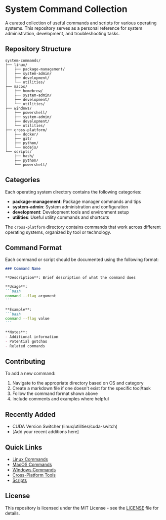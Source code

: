 # System Command Collection

A curated collection of useful commands and scripts for various operating systems. This repository serves as a personal reference for system administration, development, and troubleshooting tasks.

## Repository Structure

````
system-commands/
├── linux/
│   ├── package-management/
│   ├── system-admin/
│   ├── development/
│   └── utilities/
├── macos/
│   ├── homebrew/
│   ├── system-admin/
│   ├── development/
│   └── utilities/
├── windows/
│   ├── powershell/
│   ├── system-admin/
│   ├── development/
│   └── utilities/
├── cross-platform/
│   ├── docker/
│   ├── git/
│   ├── python/
│   └── nodejs/
└── scripts/
    ├── bash/
    ├── python/
    └── powershell/
````

## Categories

Each operating system directory contains the following categories:

- **package-management**: Package manager commands and tips
- **system-admin**: System administration and configuration
- **development**: Development tools and environment setup
- **utilities**: Useful utility commands and shortcuts

The `cross-platform` directory contains commands that work across different operating systems, organized by tool or technology.

## Command Format

Each command or script should be documented using the following format:

````markdown
### Command Name

**Description**: Brief description of what the command does

**Usage**:
```bash
command --flag argument
```

**Example**:
```bash
command --flag value
```

**Notes**:
- Additional information
- Potential gotchas
- Related commands
````

## Contributing

To add a new command:

1. Navigate to the appropriate directory based on OS and category
2. Create a markdown file if one doesn't exist for the specific tool/task
3. Follow the command format shown above
4. Include comments and examples where helpful

## Recently Added

- CUDA Version Switcher (linux/utilities/cuda-switch)
- [Add your recent additions here]

## Quick Links

- [Linux Commands](linux/)
- [MacOS Commands](macos/)
- [Windows Commands](windows/)
- [Cross-Platform Tools](cross-platform/)
- [Scripts](scripts/)

## License

This repository is licensed under the MIT License - see the [LICENSE](LICENSE) file for details.